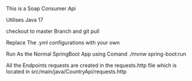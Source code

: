 

This is a Soap Consumer Api

Utilises Java 17

checkout to master Branch and git pull

Replace The .yml configurations with your own

Run As the Normal SpringBoot App using Comand ./mvnw spring-boot:run

All the Endpoints requests are created in the requests.http file which is located in src/main/java/CountryApi/requests.http

